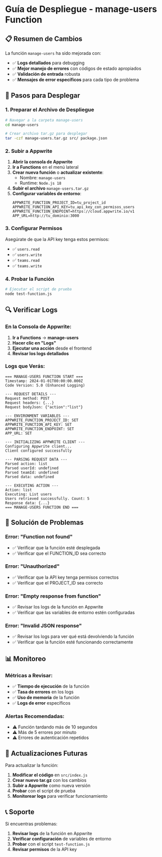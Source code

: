 # Guía de Despliegue - manage-users Function

## 📋 Resumen de Cambios

La función `manage-users` ha sido mejorada con:
- ✅ **Logs detallados** para debugging
- ✅ **Mejor manejo de errores** con códigos de estado apropiados
- ✅ **Validación de entrada** robusta
- ✅ **Mensajes de error específicos** para cada tipo de problema

## 🚀 Pasos para Desplegar

### 1. Preparar el Archivo de Despliegue

```bash
# Navegar a la carpeta manage-users
cd manage-users

# Crear archivo tar.gz para desplegar
tar -czf manage-users.tar.gz src/ package.json
```

### 2. Subir a Appwrite

1. **Abrir la consola de Appwrite**
2. **Ir a Functions** en el menú lateral
3. **Crear nueva función** o **actualizar existente**:
   - Nombre: `manage-users`
   - Runtime: `Node.js 18`
4. **Subir el archivo** `manage-users.tar.gz`
5. **Configurar variables de entorno**:
   ```
   APPWRITE_FUNCTION_PROJECT_ID=tu_project_id
   APPWRITE_FUNCTION_API_KEY=tu_api_key_con_permisos_users
   APPWRITE_FUNCTION_ENDPOINT=https://cloud.appwrite.io/v1
   APP_URL=http://tu_dominio:3000
   ```

### 3. Configurar Permisos

Asegúrate de que la API key tenga estos permisos:
- ✅ `users.read`
- ✅ `users.write`
- ✅ `teams.read`
- ✅ `teams.write`

### 4. Probar la Función

```bash
# Ejecutar el script de prueba
node test-function.js
```

## 🔍 Verificar Logs

### En la Consola de Appwrite:
1. **Ir a Functions** → **manage-users**
2. **Hacer clic en "Logs"**
3. **Ejecutar una acción** desde el frontend
4. **Revisar los logs detallados**

### Logs que Verás:

```
=== MANAGE-USERS FUNCTION START ===
Timestamp: 2024-01-01T00:00:00.000Z
Code Version: 5.0 (Enhanced Logging)

--- REQUEST DETAILS ---
Request method: POST
Request headers: {...}
Request bodyJson: {"action":"list"}

--- ENVIRONMENT VARIABLES ---
APPWRITE_FUNCTION_PROJECT_ID: SET
APPWRITE_FUNCTION_API_KEY: SET
APPWRITE_FUNCTION_ENDPOINT: SET
APP_URL: SET

--- INITIALIZING APPWRITE CLIENT ---
Configuring Appwrite client...
Client configured successfully

--- PARSING REQUEST DATA ---
Parsed action: list
Parsed userId: undefined
Parsed teamId: undefined
Parsed data: undefined

--- EXECUTING ACTION ---
Action: list
Executing: List users
Users retrieved successfully. Count: 5
Response data: {...}
=== MANAGE-USERS FUNCTION END ===
```

## 🐛 Solución de Problemas

### Error: "Function not found"
- ✅ Verificar que la función esté desplegada
- ✅ Verificar que el FUNCTION_ID sea correcto

### Error: "Unauthorized"
- ✅ Verificar que la API key tenga permisos correctos
- ✅ Verificar que el PROJECT_ID sea correcto

### Error: "Empty response from function"
- ✅ Revisar los logs de la función en Appwrite
- ✅ Verificar que las variables de entorno estén configuradas

### Error: "Invalid JSON response"
- ✅ Revisar los logs para ver qué está devolviendo la función
- ✅ Verificar que la función esté funcionando correctamente

## 📊 Monitoreo

### Métricas a Revisar:
- ✅ **Tiempo de ejecución** de la función
- ✅ **Tasa de errores** en los logs
- ✅ **Uso de memoria** de la función
- ✅ **Logs de error** específicos

### Alertas Recomendadas:
- ⚠️ Función tardando más de 10 segundos
- ⚠️ Más de 5 errores por minuto
- ⚠️ Errores de autenticación repetidos

## 🔄 Actualizaciones Futuras

Para actualizar la función:
1. **Modificar el código** en `src/index.js`
2. **Crear nuevo tar.gz** con los cambios
3. **Subir a Appwrite** como nueva versión
4. **Probar** con el script de prueba
5. **Monitorear logs** para verificar funcionamiento

## 📞 Soporte

Si encuentras problemas:
1. **Revisar logs** de la función en Appwrite
2. **Verificar configuración** de variables de entorno
3. **Probar** con el script `test-function.js`
4. **Revisar permisos** de la API key
